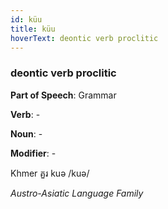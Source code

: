 ```yaml
---
id: küu
title: küu
hoverText: deontic verb proclitic
---
```


### deontic verb proclitic

**Part of Speech**: Grammar

**Verb**: -

**Noun**: -

**Modifier**: -

Khmer គួរ kuə /kuə/

*Austro-Asiatic Language Family*